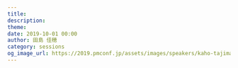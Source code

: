 ```yaml
---
title: 
description: 
theme: 
date: 2019-10-01 00:00
author: 田島 佳穂
category: sessions
og_image_url: https://2019.pmconf.jp/assets/images/speakers/kaho-tajima.png
---
```


